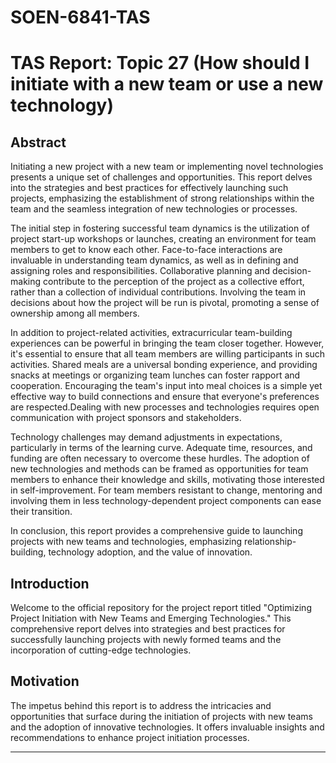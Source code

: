 # SOEN-6841-TAS
# TAS Report: Topic 27 (How should I initiate with a new team or use a new technology)
## Abstract
Initiating a new project with a new team or implementing novel technologies presents a unique set of challenges and opportunities. This report delves into the strategies and best practices for effectively launching such projects, emphasizing the establishment of strong relationships within the team and the seamless integration of new technologies or processes.

The initial step in fostering successful team dynamics is the utilization of project start-up workshops or launches, creating an environment for team members to get to know each other. Face-to-face interactions are invaluable in understanding team dynamics, as well as in defining and assigning roles and responsibilities. Collaborative planning and decision-making contribute to the perception of the project as a collective effort, rather than a collection of individual contributions. Involving the team in decisions about how the project will be run is pivotal, promoting a sense of ownership among all members.

In addition to project-related activities, extracurricular team-building experiences can be powerful in bringing the team closer together. However, it's essential to ensure that all team members are willing participants in such activities. Shared meals are a universal bonding experience, and providing snacks at meetings or organizing team lunches can foster rapport and cooperation. Encouraging the team's input into meal choices is a simple yet effective way to build connections and ensure that everyone's preferences are respected.Dealing with new processes and technologies requires open communication with project sponsors and stakeholders. 

Technology challenges may demand adjustments in expectations, particularly in terms of the learning curve. Adequate time, resources, and funding are often necessary to overcome these hurdles. The adoption of new technologies and methods can be framed as opportunities for team members to enhance their knowledge and skills, motivating those interested in self-improvement. For team members resistant to change, mentoring and involving them in less technology-dependent project components can ease their transition.

In conclusion, this report provides a comprehensive guide to launching projects with new teams and technologies, emphasizing relationship-building, technology adoption, and the value of innovation.

## Introduction

Welcome to the official repository for the project report titled "Optimizing Project Initiation with New Teams and Emerging Technologies." This comprehensive report delves into strategies and best practices for successfully launching projects with newly formed teams and the incorporation of cutting-edge technologies.

## Motivation

The impetus behind this report is to address the intricacies and opportunities that surface during the initiation of projects with new teams and the adoption of innovative technologies. It offers invaluable insights and recommendations to enhance project initiation processes.

---
